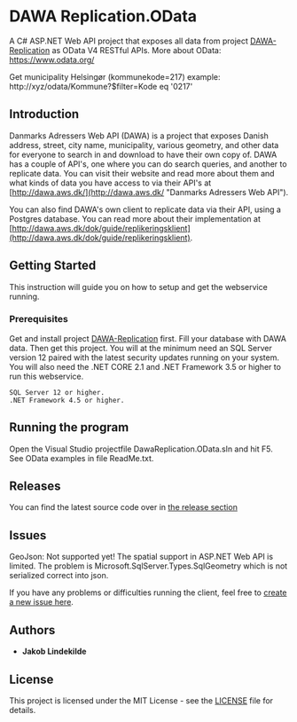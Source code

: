 # DAWA Replication.OData

A C# ASP.NET Web API project that exposes all data from project [DAWA-Replication](https://github.com/JO-Informatik-ApS/DAWA-Replication) as OData V4 RESTful APIs. More about OData: https://www.odata.org/

Get municipality Helsingør (kommunekode=217) example: http://xyz/odata/Kommune?$filter=Kode eq '0217'

## Introduction

Danmarks Adressers Web API (DAWA) is a project that exposes Danish address, street, city name, municipality, various geometry, and other data for everyone to search in and download to have their own copy of. DAWA has a couple of API's, one where you can do search queries, and another to replicate data. You can visit their website and read more about them and what kinds of data you have access to via their API's at [http://dawa.aws.dk/](http://dawa.aws.dk/ "Danmarks Adressers Web API").

You can also find DAWA's own client to replicate data via their API, using a Postgres database. You can read more about their implementation at [http://dawa.aws.dk/dok/guide/replikeringsklient](http://dawa.aws.dk/dok/guide/replikeringsklient).

## Getting Started

This instruction will guide you on how to setup and get the webservice running.

### Prerequisites

Get and install project [DAWA-Replication](https://github.com/JO-Informatik-ApS/DAWA-Replication) first. Fill your database with DAWA data. Then get this project.
You will at the minimum need an SQL Server version 12 paired with the latest security updates running on your system.
You will also need the .NET CORE 2.1 and .NET Framework 3.5 or higher to run this webservice.

```
SQL Server 12 or higher.
.NET Framework 4.5 or higher.
```

## Running the program

Open the Visual Studio projectfile DawaReplication.OData.sln and hit F5. See OData examples in file ReadMe.txt.

## Releases

You can find the latest source code over in [the release section](https://github.com/JakobLindekilde/DawaReplication.OData/releases)

## Issues

GeoJson: Not supported yet! The spatial support in ASP.NET Web API is limited. The problem is Microsoft.SqlServer.Types.SqlGeometry which is not serialized correct into json.

If you have any problems or difficulties running the client, feel free to [create a new issue here](https://github.com/JakobLindekilde/DawaReplication.OData/issues "Create an issue").

## Authors

* **Jakob Lindekilde**

## License

This project is licensed under the MIT License - see the [LICENSE](LICENSE) file for details.
